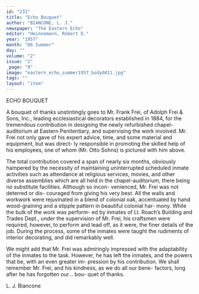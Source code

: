 ```yaml
---
id: "231"
title: "Echo Bouquet"
author: "BIANCONE, L. J."
newspaper: "The Eastern Echo"
editor: "Heinnemann, Robert D."
year: "1957"
month: "06 Summer"
day: ""
volume: "2"
issue: "2"
_page: "9"
image: "eastern_echo_summer1957_body0011.jpg"
tags: ""
layout: "item"
---
```

ECHO BOUQUET

A bouquet of thanks unstintingly goes to Mr.
Frank Frei, of Adolph Frei & Sons, Inc., leading
ecclesiastical decorators established in 1884, for
the tremendous contribution in designing the
newly refurbished chapel-auditorium at Eastern
Penitentiary, and supervising the work involved.
Mr. Frei not only gave of his expert advice, time,
and some material and equipment, but was direct-
ly responsible in promoting the skilled help of
his employees, one of whom (Mr. Otto Sohns) is
pictured with him above.

The total contribution covered a span of
nearly six months, obviously hampered by the
necessity of maintaining uninterrupted scheduled
inmate activities such as attendance at religious
services, movies, and other diverse assemblies
which are all held in the chapel-auditorium, there
being no substitute facilities. Although so incon-
venienced, Mr. Frei was not deterred or dis-
couraged from giving his very best. All the walls
and workwork were rejuvinated in a blend of
colonial oak, accentuated by hand wood-graining
and a stipple pattern in beautiful colonial har-
mony. While the bulk of the work was perform-
ed by inmates of Lt. Roach’s Building and Trades
Dept., under the supervision of Mr. Frei, his
craftsmen were required, however, to perform and
lead off, as it were, the finer details of the job.
During the process, some of the inmates were
taught the rudiments of interior decorating, and
did remarkably well.

We might add that Mr. Frei was admiringly
impressed with the adaptability of the inmates
to the task. However, he has left the inmates,
and the powers that be, with an even greater im-
pression by his contribution. We shall remember
Mr. Frei, and his kindness, as we do all our bene-
factors, long after he has forgotten our... bou-
quet of thanks. 

L. J. Biancone
